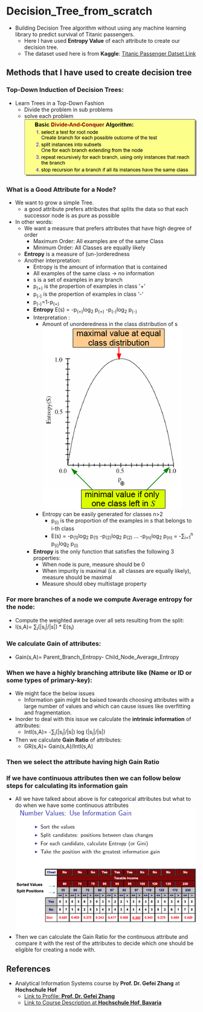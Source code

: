 # Decision_Tree_from_scratch
- Building Decision Tree algorithm without using any machine learning library to predict survival of Titanic passengers.
  - Here I have used **Entropy Value** of each attribute to create our decision tree.
  - The dataset used here is from **Kaggle**: [Titanic Passenger Datset Link](https://www.kaggle.com/c/titanic)
## Methods that I have used to create decision tree
### Top-Down Induction of Decision Trees:
- Learn Trees in a Top-Down Fashion
  - Divide the problem in sub problems
  - solve each problem
  ![Divide-and-Conquer Approach](Divide-And-Conquer.png)
### What is a Good Attribute for a Node?
- We want to grow a simple Tree.
  - a good attribute prefers attributes that splits the data so that each successor node is as pure as possible
- In other words:
  - We want a measure that prefers attributes that have high degree of order
    - Maximum Order: All examples are of the same Class
    - Minimum Order: All Classes are equally likely
  - **Entropy** is a measure of (un-)orderedness
  - Another interpretation:
    - Entropy is the amount of information that is contained
    - All examples of the same class -> no information
    - s is a set of examples in any branch
    - p<sub>(+)</sub> is the propertion of examples in class '+'
    - p<sub>(-)</sub> is the propertion of examples in class '-'
    - p<sub>(-)</sub>=1-p<sub>(+)</sub> 
    - **Entropy** E(s) = -p<sub>(+)</sub>log<sub>2</sub> p<sub>(+)</sub> -p<sub>(-)</sub>log<sub>2</sub> p<sub>(-)</sub> 
    - Interpretation :
      - Amount of unorderedness in the class distribution of s
      ![Entropy_Calculation_plus_minus.png](Entropy_Calculation_plus_minus.png)
      - Entropy can be easily generated for classes n>2 
        - p<sub>(i)</sub> is the proportion of the examples in s that belongs to i-th class
        - E(s) = -p<sub>(1)</sub>log<sub>2</sub> p<sub>(1)</sub> -p<sub>(2)</sub>log<sub>2</sub> p<sub>(2)</sub> ... -p<sub>(n)</sub>log<sub>2</sub> p<sub>(n)</sub> = -&sum;<sub>i=1</sub><sup>n</sup> p<sub>(i)</sub>log<sub>2</sub> p<sub>(i)</sub>
    - **Entropy** is the only function that satisfies the following 3 properties:
      - When node is pure, measure should be 0
      - When impurity is maximal (i.e. all classes are equally likely), measure should be maximal
      - Measure should obey multistage property
### For more branches of a node we compute Average entropy for the node:
- Compute the weighted average over all sets resulting from the split:
- I(s,A)= &sum;<sub>i</sub>(|s<sub>i</sub>|/|s|) * E(s<sub>i</sub>)
### We calculate Gain of attributes:
- Gain(s,A)= Parent_Branch_Entropy- Child_Node_Average_Entropy
### When we have a highly branching attribute like (Name or ID or some types of primary-key):
- We might face the below issues
  - Information gain might be baised towards choosing attributes with a large number of values and which can cause issues like overfitting and fragmentation.
- Inorder to deal with this issue we calculate the **intrinsic information** of attributes:
  - IntI(s,A)= -&sum;<sub>i</sub>(|s<sub>i</sub>|/|s|) log (|s<sub>i</sub>|/|s|) 
- Then we calculate **Gain Ratio** of attributes:
  - GR(s,A)= Gain(s,A)/IntI(s,A)
### Then we select the attribute having high Gain Ratio
### If we have continuous attributes then we can follow below steps for calculating its information gain
- All we have talked about above is for categorical attributes but what to do when we have some continuous attributes
![continuous_attribute_steps.png](continuous_attribute_steps.png)
- Then we can calculate the Gain Ratio for the continuous attribute and compare it with the rest of the attributes to decide which one should be eligible for creating a node with.
##  References
- Analytical Information Systems course by **Prof. Dr. Gefei Zhang** at **Hochschule Hof**
    - [Link to Profile: **Prof. Dr. Gefei Zhang**](https://people.f4.htw-berlin.de/~zhangg/)
    - [Link to Course Description at **Hochschule Hof, Bavaria**](https://www.hof-university.com/graduate-school/masters-program-full-time/software-engineering-for-industrial-applications-meng.html)
